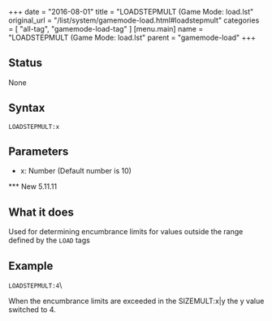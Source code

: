 +++
date = "2016-08-01"
title = "LOADSTEPMULT (Game Mode: load.lst"
original_url = "/list/system/gamemode-load.html#loadstepmult"
categories = [ "all-tag", "gamemode-load-tag" ]
[menu.main]
    name = "LOADSTEPMULT (Game Mode: load.lst"
    parent = "gamemode-load"
+++

## Status

None

## Syntax

`LOADSTEPMULT:x`

## Parameters

-   x: Number (Default number is 10)



<span id="loadstepmult"></span> \*\*\* New 5.11.11

What it does
------------

Used for determining encumbrance limits for values outside the range
defined by the `LOAD` tags

Example
-------

`LOADSTEPMULT:4`\

When the encumbrance limits are exceeded in the SIZEMULT:x|y the y value
switched to 4.


